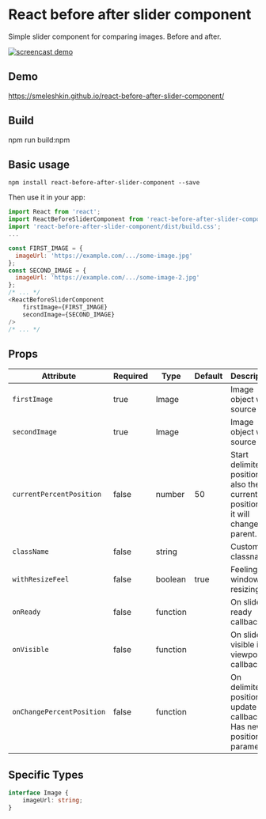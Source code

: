 # React before after slider component
Simple slider component for comparing images. Before and after.

[![screencast demo](./screencast.gif)](./screencast.gif)

## Demo
https://smeleshkin.github.io/react-before-after-slider-component/
## Build
npm run build:npm
## Basic usage
```
npm install react-before-after-slider-component --save
```

Then use it in your app:
```js
import React from 'react';
import ReactBeforeSliderComponent from 'react-before-after-slider-component';
import 'react-before-after-slider-component/dist/build.css';
...

const FIRST_IMAGE = {
  imageUrl: 'https://example.com/.../some-image.jpg'
};
const SECOND_IMAGE = {
  imageUrl: 'https://example.com/.../some-image-2.jpg'
};
/* ... */
<ReactBeforeSliderComponent
    firstImage={FIRST_IMAGE}
    secondImage={SECOND_IMAGE}
/>
/* ... */
```
## Props

| Attribute                  | Required  | Type     | Default | Description                                                           
|----------------------------|-----------|----------|---------|-------------------------------
| `firstImage`               | true      | Image    |         | Image object with source url.     
| `secondImage`              | true      | Image    |         | Image object with source url. 
| `currentPercentPosition`   | false     | number   | 50      | Start delimiter position. Or also the current position, if it will change in parent.
| `className`                | false     | string   |         | Custom classname.
| `withResizeFeel`           | false     | boolean  | true    | Feeling to window resizing.
| `onReady`                  | false     | function |         | On slider ready callback.
| `onVisible`                | false     | function |         | On slider visible in viewport callback.
| `onChangePercentPosition`  | false     | function |         | On delimiter position update callback. Has new position parameter.

## Specific Types

```ts
interface Image {
    imageUrl: string;
}
```
